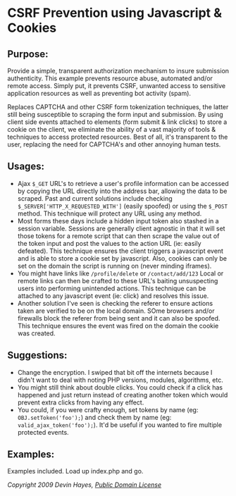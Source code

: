 CSRF Prevention using Javascript & Cookies
==========

Purpose:
------------
Provide a simple, transparent authorization mechanism to insure submission authenticity. This example prevents resource abuse, automated and/or remote access. Simply put, it prevents CSRF, unwanted access to sensitive application resources as well as preventing bot activity (spam).

Replaces CAPTCHA and other CSRF form tokenization techniques, the latter still being susceptible to scraping the form input and submission. By using client side events attached to elements (form submit & link clicks) to store a cookie on the client, we eliminate the ability of a vast majority of tools & techniques to access protected resources. Best of all, it's transparent to the user, replacing the need for CAPTCHA's and other annoying human tests.

Usages:
------------
- Ajax `$_GET` URL's to retrieve a user's profile information can be accessed by copying the URL directly into the address bar, allowing the data to be scraped. Past and current solutions include checking `$_SERVER['HTTP_X_REQUESTED_WITH']` (easily spoofed) or using the `$_POST` method. This technique will protect any URL using any method.
- Most forms these days include a hidden input token also stashed in a session variable. Sessions are generally client agnostic in that it will set those tokens for a remote script that can then scrape the value out of the token input and post the values to the action URL (ie: easily defeated). This technique ensures the client triggers a javascript event and is able to store a cookie set by javascript. Also, cookies can only be set on the domain the script is running on (never minding iframes).
- You might have links like `/profile/delete` or `/contact/add/123` Local or remote links can then be crafted to these URL's baiting unsuspecting users into performing unintended actions. This technique can be attached to any javascript event (ie: click) and resolves this issue.
- Another solution I've seen is checking the referer to ensure actions taken are verified to be on the local domain. SOme browsers and/or firewalls block the referer from being sent and it can also be spoofed. This technique ensures the event was fired on the domain the cookie was created.

Suggestions:
------------
- Change the encryption. I swiped that bit off the internets because I didn't want to deal with noting PHP versions, modules, algorithms, etc.
- You might still think about double clicks. You could check if a click has happened and just return instead of creating another token which would prevent extra clicks from having any effect.
- You could, if you were crafty enough, set tokens by name (eg: `OBJ.setToken('foo');`) and check them by name (eg: `valid_ajax_token('foo');`). It'd be useful if you wanted to fire multiple protected events.

Examples:
------------
Examples included. Load up index.php and go.


*Copyright 2009 Devin Hayes, [Public Domain License](http://unlicense.org/UNLICENSE)*
